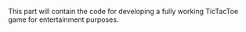 This part will contain the code for developing a fully working TicTacToe game for entertainment purposes.
